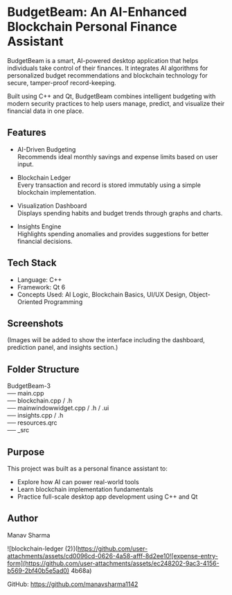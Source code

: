 # BudgetBeam: An AI-Enhanced Blockchain Personal Finance Assistant

BudgetBeam is a smart, AI-powered desktop application that helps individuals take control of their finances. It integrates AI algorithms for personalized budget recommendations and blockchain technology for secure, tamper-proof record-keeping.

Built using C++ and Qt, BudgetBeam combines intelligent budgeting with modern security practices to help users manage, predict, and visualize their financial data in one place.

## Features

- AI-Driven Budgeting  
  Recommends ideal monthly savings and expense limits based on user input.

- Blockchain Ledger  
  Every transaction and record is stored immutably using a simple blockchain implementation.

- Visualization Dashboard  
  Displays spending habits and budget trends through graphs and charts.

- Insights Engine  
  Highlights spending anomalies and provides suggestions for better financial decisions.

## Tech Stack

- Language: C++  
- Framework: Qt 6  
- Concepts Used: AI Logic, Blockchain Basics, UI/UX Design, Object-Oriented Programming

## Screenshots

(Images will be added to show the interface including the dashboard, prediction panel, and insights section.)

## Folder Structure

BudgetBeam-3  
── main.cpp  
── blockchain.cpp / .h  
── mainwindowwidget.cpp / .h / .ui  
── insights.cpp / .h  
── resources.qrc  
── _src

## Purpose

This project was built as a personal finance assistant to:  
- Explore how AI can power real-world tools  
- Learn blockchain implementation fundamentals  
- Practice full-scale desktop app development using C++ and Qt

## Author

Manav Sharma 

![blockchain-ledger (2)](https://github.com/user-attachments/assets/cd0096cd-0626-4a58-afff-8d2ee10![expense-entry-form](https://github.com/user-attachments/assets/ec248202-9ac3-4156-b569-2bf40b5e5ad0)
4b68a)
 
GitHub: https://github.com/manavsharma1142

